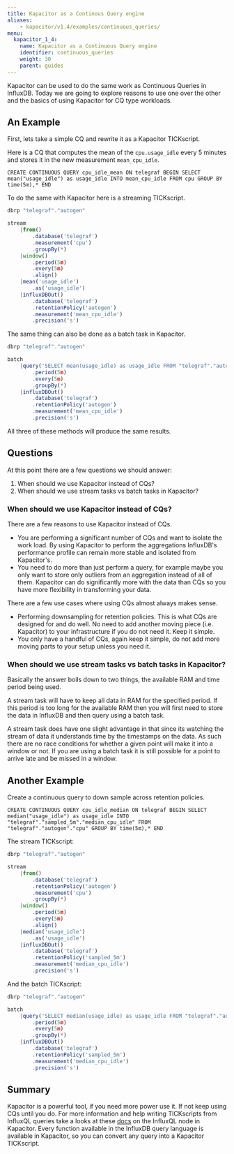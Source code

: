 ```yaml
---
title: Kapacitor as a Continous Query engine
aliases:
    - kapacitor/v1.4/examples/continuous_queries/
menu:
  kapacitor_1_4:
    name: Kapacitor as a Continuous Query engine
    identifier: continuous_queries
    weight: 30
    parent: guides
---
```


Kapacitor can be used to do the same work as Continuous Queries in InfluxDB.
Today we are going to explore reasons to use one over the other and the basics of using Kapacitor for CQ type workloads.

## An Example

First, lets take a simple CQ and rewrite it as a Kapacitor TICKscript.

Here is a CQ that computes the mean of the `cpu.usage_idle` every 5 minutes and stores it in the new measurement `mean_cpu_idle`.

```
CREATE CONTINUOUS QUERY cpu_idle_mean ON telegraf BEGIN SELECT mean("usage_idle") as usage_idle INTO mean_cpu_idle FROM cpu GROUP BY time(5m),* END
```

To do the same with Kapacitor here is a streaming TICKscript.

```javascript
dbrp "telegraf"."autogen"

stream
    |from()
        .database('telegraf')
        .measurement('cpu')
        .groupBy(*)
    |window()
        .period(5m)
        .every(5m)
        .align()
    |mean('usage_idle')
        .as('usage_idle')
    |influxDBOut()
        .database('telegraf')
        .retentionPolicy('autogen')
        .measurement('mean_cpu_idle')
        .precision('s')
```

The same thing can also be done as a batch task in Kapacitor.

```javascript
dbrp "telegraf"."autogen"

batch
    |query('SELECT mean(usage_idle) as usage_idle FROM "telegraf"."autogen".cpu')
        .period(5m)
        .every(5m)
        .groupBy(*)
    |influxDBOut()
        .database('telegraf')
        .retentionPolicy('autogen')
        .measurement('mean_cpu_idle')
        .precision('s')
```

All three of these methods will produce the same results.

## Questions

At this point there are a few questions we should answer:

1. When should we use Kapacitor instead of CQs?
2. When should we use stream tasks vs batch tasks in Kapacitor?

### When should we use Kapacitor instead of CQs?

There are a few reasons to use Kapacitor instead of CQs.

* You are performing a significant number of CQs and want to isolate the work load.
    By using Kapacitor to perform the aggregations InfluxDB's performance profile can remain more stable and isolated from Kapacitor's.
* You need to do more than just perform a query, for example maybe you only want to store only outliers from an aggregation instead of all of them.
    Kapacitor can do significantly more with the data than CQs so you have more flexibility in transforming your data.

There are a few use cases where using CQs almost always makes sense.

* Performing downsampling for retention policies.
    This is what CQs are designed for and do well.
    No need to add another moving piece (i.e. Kapacitor) to your infrastructure if you do not need it.
    Keep it simple.
* You only have a handful of CQs, again keep it simple, do not add more moving parts to your setup unless you need it.

### When should we use stream tasks vs batch tasks in Kapacitor?

Basically the answer boils down to two things, the available RAM and time period being used.

A stream task will have to keep all data in RAM for the specified period.
If this period is too long for the available RAM then you will first need to store the data in InfluxDB and then query using a batch task.

A stream task does have one slight advantage in that since its watching the stream of data it understands time by the timestamps on the data.
As such there are no race conditions for whether a given point will make it into a window or not.
If you are using a batch task it is still possible for a point to arrive late and be missed in a window.


## Another Example

Create a continuous query to down sample across retention policies.

```
CREATE CONTINUOUS QUERY cpu_idle_median ON telegraf BEGIN SELECT median("usage_idle") as usage_idle INTO "telegraf"."sampled_5m"."median_cpu_idle" FROM "telegraf"."autogen"."cpu" GROUP BY time(5m),* END
```

The stream TICKscript:

```javascript
dbrp "telegraf"."autogen"

stream
    |from()
        .database('telegraf')
        .retentionPolicy('autogen')
        .measurement('cpu')
        .groupBy(*)
    |window()
        .period(5m)
        .every(5m)
        .align()
    |median('usage_idle')
        .as('usage_idle')
    |influxDBOut()
        .database('telegraf')
        .retentionPolicy('sampled_5m')
        .measurement('median_cpu_idle')
        .precision('s')
```

And the batch TICKscript:

```javascript
dbrp "telegraf"."autogen"

batch
    |query('SELECT median(usage_idle) as usage_idle FROM "telegraf"."autogen"."cpu"')
        .period(5m)
        .every(5m)
        .groupBy(*)
    |influxDBOut()
        .database('telegraf')
        .retentionPolicy('sampled_5m')
        .measurement('median_cpu_idle')
        .precision('s')
```


## Summary

Kapacitor is a powerful tool, if you need more power use it.
If not keep using CQs until you do.
For more information and help writing TICKscripts from InfluxQL queries take a looks at these [docs](https://docs.influxdata.com/kapacitor/latest/nodes/influx_q_l_node/) on the InfluxQL node in Kapacitor.
Every function available in the InfluxDB query language is available in Kapacitor, so you can convert any query into a Kapacitor TICKscript.
